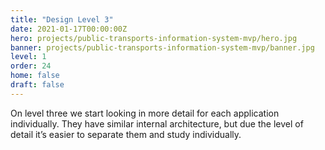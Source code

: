 ```yaml
---
title: "Design Level 3"
date: 2021-01-17T00:00:00Z
hero: projects/public-transports-information-system-mvp/hero.jpg
banner: projects/public-transports-information-system-mvp/banner.jpg
level: 1
order: 24
home: false
draft: false
---
```

On level three we start looking in more detail for each application individually. They have similar internal architecture, but due the level of detail it’s easier to separate them and study individually.